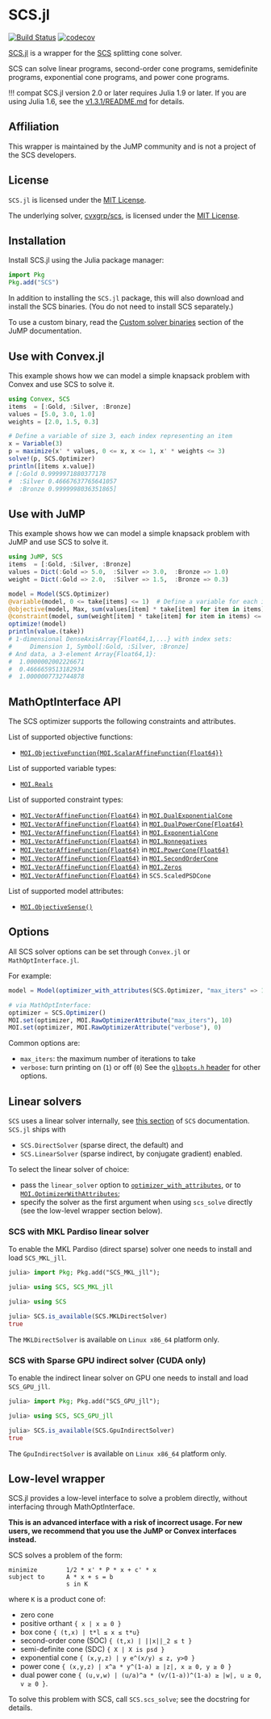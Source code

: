 # SCS.jl

[![Build Status](https://github.com/jump-dev/SCS.jl/workflows/CI/badge.svg?branch=master)](https://github.com/jump-dev/SCS.jl/actions?query=workflow%3ACI)
[![codecov](https://codecov.io/gh/jump-dev/SCS.jl/branch/master/graph/badge.svg)](https://codecov.io/gh/jump-dev/SCS.jl)

[SCS.jl](https://github.com/jump-dev/SCS.jl) is a wrapper for the
[SCS](https://github.com/cvxgrp/scs) splitting cone solver.

SCS can solve linear programs, second-order cone programs, semidefinite
programs, exponential cone programs, and power cone programs.

!!! compat
    SCS.jl version 2.0 or later requires Julia 1.9 or later. If you are using Julia 1.6,
    see the [v1.3.1/README.md](https://github.com/jump-dev/SCS.jl/blob/v1.3.1/README.md)
    for details.

## Affiliation

This wrapper is maintained by the JuMP community and is not a project of the SCS
developers.

## License

`SCS.jl` is licensed under the [MIT License](https://github.com/jump-dev/SCS.jl/blob/master/LICENSE.md).

The underlying solver, [cvxgrp/scs](https://github.com/cvxgrp/scs), is
licensed under the [MIT License](https://github.com/cvxgrp/scs/blob/master/LICENSE.txt).

## Installation

Install SCS.jl using the Julia package manager:
```julia
import Pkg
Pkg.add("SCS")
```
In addition to installing the `SCS.jl` package, this will also download and
install the SCS binaries. (You do not need to install SCS separately.)

To use a custom binary, read the [Custom solver binaries](https://jump.dev/JuMP.jl/stable/developers/custom_solver_binaries/)
section of the JuMP documentation.

## Use with Convex.jl

This example shows how we can model a simple knapsack problem with Convex and
use SCS to solve it.
```julia
using Convex, SCS
items  = [:Gold, :Silver, :Bronze]
values = [5.0, 3.0, 1.0]
weights = [2.0, 1.5, 0.3]

# Define a variable of size 3, each index representing an item
x = Variable(3)
p = maximize(x' * values, 0 <= x, x <= 1, x' * weights <= 3)
solve!(p, SCS.Optimizer)
println([items x.value])
# [:Gold 0.9999971880377178
#  :Silver 0.46667637765641057
#  :Bronze 0.9999998036351865]
```

## Use with JuMP

This example shows how we can model a simple knapsack problem with JuMP and use
SCS to solve it.
```julia
using JuMP, SCS
items  = [:Gold, :Silver, :Bronze]
values = Dict(:Gold => 5.0,  :Silver => 3.0,  :Bronze => 1.0)
weight = Dict(:Gold => 2.0,  :Silver => 1.5,  :Bronze => 0.3)

model = Model(SCS.Optimizer)
@variable(model, 0 <= take[items] <= 1)  # Define a variable for each item
@objective(model, Max, sum(values[item] * take[item] for item in items))
@constraint(model, sum(weight[item] * take[item] for item in items) <= 3)
optimize!(model)
println(value.(take))
# 1-dimensional DenseAxisArray{Float64,1,...} with index sets:
#     Dimension 1, Symbol[:Gold, :Silver, :Bronze]
# And data, a 3-element Array{Float64,1}:
#  1.0000002002226671
#  0.4666659513182934
#  1.0000007732744878
```

## MathOptInterface API

The SCS optimizer supports the following constraints and attributes.

List of supported objective functions:

 * [`MOI.ObjectiveFunction{MOI.ScalarAffineFunction{Float64}}`](@ref)

List of supported variable types:

 * [`MOI.Reals`](@ref)

List of supported constraint types:

 * [`MOI.VectorAffineFunction{Float64}`](@ref) in [`MOI.DualExponentialCone`](@ref)
 * [`MOI.VectorAffineFunction{Float64}`](@ref) in [`MOI.DualPowerCone{Float64}`](@ref)
 * [`MOI.VectorAffineFunction{Float64}`](@ref) in [`MOI.ExponentialCone`](@ref)
 * [`MOI.VectorAffineFunction{Float64}`](@ref) in [`MOI.Nonnegatives`](@ref)
 * [`MOI.VectorAffineFunction{Float64}`](@ref) in [`MOI.PowerCone{Float64}`](@ref)
 * [`MOI.VectorAffineFunction{Float64}`](@ref) in [`MOI.SecondOrderCone`](@ref)
 * [`MOI.VectorAffineFunction{Float64}`](@ref) in [`MOI.Zeros`](@ref)
 * [`MOI.VectorAffineFunction{Float64}`](@ref) in `SCS.ScaledPSDCone`

List of supported model attributes:

 * [`MOI.ObjectiveSense()`](@ref)

## Options

All SCS solver options can be set through `Convex.jl` or `MathOptInterface.jl`.

For example:
```julia
model = Model(optimizer_with_attributes(SCS.Optimizer, "max_iters" => 10))

# via MathOptInterface:
optimizer = SCS.Optimizer()
MOI.set(optimizer, MOI.RawOptimizerAttribute("max_iters"), 10)
MOI.set(optimizer, MOI.RawOptimizerAttribute("verbose"), 0)
```

Common options are:
 * `max_iters`: the maximum number of iterations to take
 * `verbose`: turn printing on (`1`) or off (`0`)
See the [`glbopts.h` header](https://github.com/cvxgrp/scs/blob/3aaa93c7aa04c7001df5e51b81f21b126dfa99b3/include/glbopts.h#L35)
for other options.

## Linear solvers

`SCS` uses a linear solver internally, see
[this section](https://www.cvxgrp.org/scs/linear_solver/index.html#linear-system-solver)
of `SCS` documentation. `SCS.jl` ships with
* `SCS.DirectSolver` (sparse direct, the default) and
* `SCS.LinearSolver` (sparse indirect, by conjugate gradient)
enabled.

To select the linear solver of choice:

 * pass the `linear_solver` option to [`optimizer_with_attributes`](@ref), or to
   [`MOI.OptimizerWithAttributes`](@ref);
 * specify the solver as the first argument when using `scs_solve` directly
   (see the low-level wrapper section below).

### SCS with MKL Pardiso linear solver

To enable the MKL Pardiso (direct sparse) solver one needs to install and load
`SCS_MKL_jll`.

```julia
julia> import Pkg; Pkg.add("SCS_MKL_jll");

julia> using SCS, SCS_MKL_jll

julia> using SCS

julia> SCS.is_available(SCS.MKLDirectSolver)
true
```

The `MKLDirectSolver` is available on `Linux x86_64` platform only.

### SCS with Sparse GPU indirect solver (CUDA only)

To enable the indirect linear solver on GPU one needs to install and load
`SCS_GPU_jll`.

```julia
julia> import Pkg; Pkg.add("SCS_GPU_jll");

julia> using SCS, SCS_GPU_jll

julia> SCS.is_available(SCS.GpuIndirectSolver)
true
```

The `GpuIndirectSolver` is available on `Linux x86_64` platform only.

## Low-level wrapper

SCS.jl provides a low-level interface to solve a problem directly, without
interfacing through MathOptInterface.

**This is an advanced interface with a risk of incorrect usage. For new users,
we recommend that you use the JuMP or Convex interfaces instead.**

SCS solves a problem of the form:
```
minimize        1/2 * x' * P * x + c' * x
subject to      A * x + s = b
                s in K
```
where `K` is a product cone of:
- zero cone
- positive orthant `{ x | x ≥ 0 }`
- box cone `{ (t,x) | t*l ≤ x ≤ t*u}`
- second-order cone (SOC) `{ (t,x) | ||x||_2 ≤ t }`
- semi-definite cone (SDC) `{ X | X is psd }`
- exponential cone `{ (x,y,z) | y e^(x/y) ≤ z, y>0 }`
- power cone `{ (x,y,z) | x^a * y^(1-a) ≥ |z|, x ≥ 0, y ≥ 0 }`
- dual power cone `{ (u,v,w) | (u/a)^a * (v/(1-a))^(1-a) ≥ |w|, u ≥ 0, v ≥ 0 }`.

To solve this problem with SCS, call `SCS.scs_solve`; see the docstring for
details.
